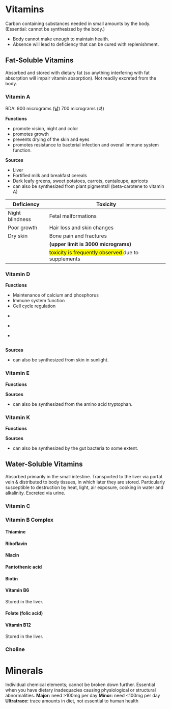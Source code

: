 # Vitamins 
Carbon containing substances needed in small amounts by the body. (Essential: cannot be synthesized by the body.)
-  Body cannot make enough to maintain health.
-  Absence will lead to deficiency that can be cured with replenishment. 
## Fat-Soluble Vitamins
Absorbed and stored with dietary fat (so anything interfering with fat absorption will impair vitamin absorption).
Not readily excreted from the body. 
### Vitamin A
RDA: 900 micrograms (남) 700 micrograms (녀)

**Functions** 
- promote vision, night and color
- promotes growth
- prevents drying of the skin and eyes
- promotes resistance to bacterial infection and overall immune system function.

**Sources**
- Liver
- Fortified milk and breakfast cereals
- Dark leafy greens, sweet potatoes, carrots, cantaloupe, apricots 
- can also be synthesized from plant pigments!! (beta-carotene to vitamin A)

| Deficiency | Toxicity |
| --- | --- |
| Night blindness | Fetal malformations|
| Poor growth | Hair loss and skin changes |
| Dry skin | Bone pain and fractures |
| | **(upper limit is 3000 micrograms)** |
| | <mark class="hltr-yellow">toxicity is frequently observed </mark>  due to supplements| 
### Vitamin D
**Functions** 
- Maintenance of calcium and phosphorus 
- Immune system function
- Cell cycle regulation
- ````ah
- ```what
- 
```
```

**Sources**
- can also be synthesized from skin in sunlight.
### Vitamin E
**Functions** 

**Sources**
- can also be synthesized from the amino acid tryptophan.
### Vitamin K
**Functions** 

**Sources**
- can also be synthesized by the gut bacteria to some extent. 
## Water-Soluble Vitamins
Absorbed primarily in the small intestine. 
Transported to the liver via portal vein & distributed to body tissues, in which later they are stored. 
Particularly susceptible to destruction by heat, light, air exposure, cooking in water and alkalinity. 
Excreted via urine. 
### Vitamin C
### Vitamin B Complex
#### Thiamine
#### Riboflavin
#### Niacin
#### Pantothenic acid
#### Biotin
#### Vitamin B6
Stored in the liver. 
#### Folate (folic acid)
#### Vitamin B12 
Stored in the liver. 
### Choline
# Minerals 
Individual chemical elements; cannot be broken down further.
Essential when you have dietary inadequacies causing physiological or structural abnormalities. 
**Major:** need >100mg per day
**Minor:** need <100mg per day
**Ultratrace:** trace amounts in diet, not essential to human health

